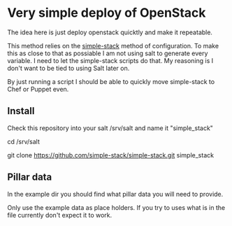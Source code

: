 # Very simple deploy of OpenStack 

The idea here is just deploy openstack quicktly and make it repeatable.

This method relies on the [simple-stack](https://github.com/simple-stack/simple-stack) method of configuration. To make 
this as close to that as possiable I am not using salt to generate 
every variable. I need to let the simple-stack scripts do that. My 
reasoning is I don't want to be tied to using Salt later on. 

By just running a script I should be able to quickly move simple-stack to
Chef or Puppet even.

## Install

Check this repository into your salt /srv/salt and name it "simple_stack"

 cd /srv/salt

 git clone https://github.com/simple-stack/simple-stack.git simple_stack

## Pillar data

In the example dir you should find what pillar data you will need to provide.

Only use the example data as place holders. If you try to uses what is in
the file currently don't expect it to work.


